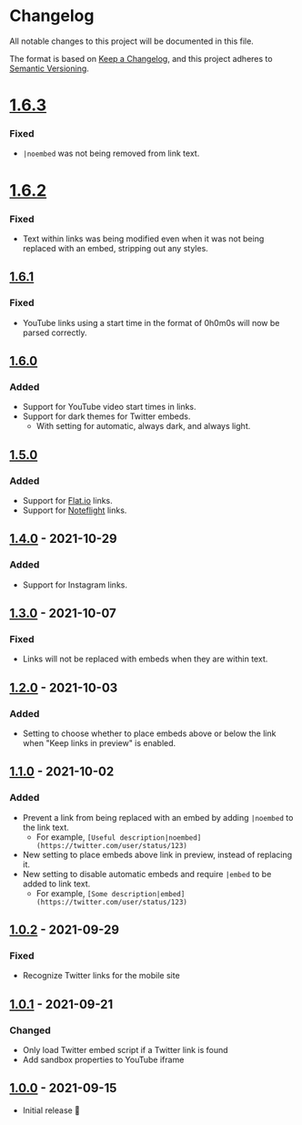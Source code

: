 # Changelog

All notable changes to this project will be documented in this file.

The format is based on [Keep a Changelog](https://keepachangelog.com/en/1.0.0/),
and this project adheres to [Semantic Versioning](https://semver.org/spec/v2.0.0.html).

# [1.6.3]

### Fixed

- `|noembed` was not being removed from link text.

# [1.6.2]

### Fixed

- Text within links was being modified even when it was not being replaced with an embed, stripping out any styles.
## [1.6.1]

### Fixed

- YouTube links using a start time in the format of 0h0m0s will now be parsed correctly.
## [1.6.0]

### Added

- Support for YouTube video start times in links.
- Support for dark themes for Twitter embeds.
  - With setting for automatic, always dark, and always light.

## [1.5.0]

### Added

- Support for [Flat.io](https://flat.io) links.
- Support for [Noteflight](https://www.noteflight.com) links.
## [1.4.0] - 2021-10-29

### Added

- Support for Instagram links.

## [1.3.0] - 2021-10-07

### Fixed

- Links will not be replaced with embeds when they are within text.

## [1.2.0] - 2021-10-03

### Added

- Setting to choose whether to place embeds above or below the link when "Keep links in preview" is enabled.

## [1.1.0] - 2021-10-02

### Added

- Prevent a link from being replaced with an embed by adding `|noembed` to the link text.
  - For example, `[Useful description|noembed](https://twitter.com/user/status/123)`
- New setting to place embeds above link in preview, instead of replacing it.
- New setting to disable automatic embeds and require `|embed` to be added to link text.
  - For example, `[Some description|embed](https://twitter.com/user/status/123)`

## [1.0.2] - 2021-09-29

### Fixed

- Recognize Twitter links for the mobile site

## [1.0.1] - 2021-09-21

### Changed

- Only load Twitter embed script if a Twitter link is found
- Add sandbox properties to YouTube iframe

## [1.0.0] - 2021-09-15

- Initial release 🎉

[Unreleased]: https://github.com/samwarnick/obsidian-simple-embeds/compare/1.6.3...HEAD
[1.6.3]: https://github.com/samwarnick/obsidian-simple-embeds/compare/1.6.2...1.6.3
[1.6.2]: https://github.com/samwarnick/obsidian-simple-embeds/compare/1.6.1...1.6.2
[1.6.1]: https://github.com/samwarnick/obsidian-simple-embeds/compare/1.6.0...1.6.1
[1.6.0]: https://github.com/samwarnick/obsidian-simple-embeds/compare/1.5.0...1.6.0
[1.5.0]: https://github.com/samwarnick/obsidian-simple-embeds/compare/1.4.0...1.5.0
[1.4.0]: https://github.com/samwarnick/obsidian-simple-embeds/compare/1.3.0...1.4.0
[1.3.0]: https://github.com/samwarnick/obsidian-simple-embeds/compare/1.2.0...1.3.0
[1.2.0]: https://github.com/samwarnick/obsidian-simple-embeds/compare/1.1.0...1.2.0
[1.1.0]: https://github.com/samwarnick/obsidian-simple-embeds/compare/1.0.2...1.1.0
[1.0.2]: https://github.com/samwarnick/obsidian-simple-embeds/compare/1.0.1...1.0.2
[1.0.1]: https://github.com/samwarnick/obsidian-simple-embeds/compare/1.0.0...1.0.1
[1.0.0]: https://github.com/samwarnick/obsidian-simple-embeds/releases/tag/1.0.0